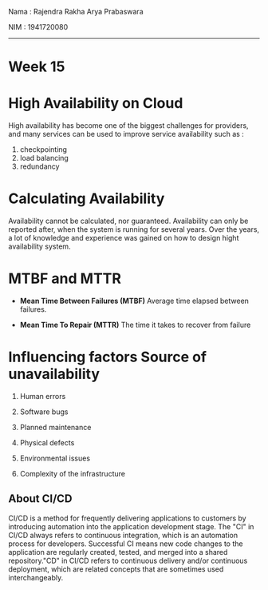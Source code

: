 Nama : Rajendra Rakha Arya Prabaswara

NIM  : 1941720080

---

# Week 15

# High Availability on Cloud 

High availability has become one of the biggest challenges for providers, and many services can be used to improve service availability such as :

1. checkpointing
2. load balancing
3. redundancy

# Calculating Availability

Availability cannot be calculated, nor guaranteed. Availability can only be reported after, when the system is running for several years. Over the years, a lot of knowledge and experience was gained on how to design hight availability system.

# MTBF and MTTR

- **Mean Time Between Failures (MTBF)** Average time elapsed between failures.

- **Mean Time To Repair (MTTR)** The time it takes to recover from failure

# Influencing factors Source of unavailability

1. Human errors

2. Software bugs

3. Planned maintenance

4. Physical defects

5. Environmental issues

8. Complexity of the infrastructure

## About CI/CD

CI/CD is a method for frequently delivering applications to customers by introducing automation into the application development stage.
The "CI" in CI/CD always refers to continuous integration, which is an automation process for developers. Successful CI means new code changes to the application are regularly created, tested, and merged into a shared repository."CD" in CI/CD refers to continuous delivery and/or continuous deployment, which are related concepts that are sometimes used interchangeably.
